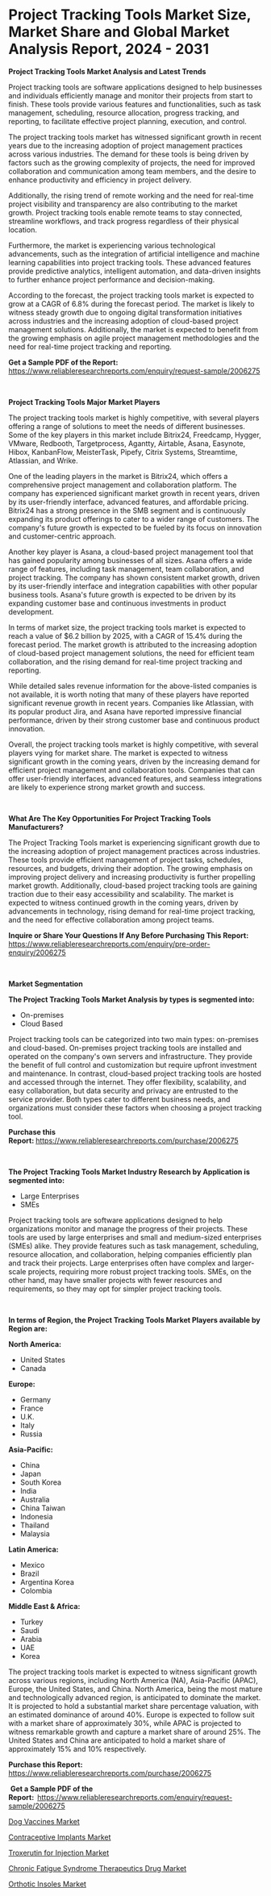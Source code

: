 <p><h1>Project Tracking Tools Market Size, Market Share and Global Market Analysis Report, 2024 - 2031</h1></p><p><strong>Project Tracking Tools Market Analysis and Latest Trends</strong></p>
<p><p>Project tracking tools are software applications designed to help businesses and individuals efficiently manage and monitor their projects from start to finish. These tools provide various features and functionalities, such as task management, scheduling, resource allocation, progress tracking, and reporting, to facilitate effective project planning, execution, and control.</p><p>The project tracking tools market has witnessed significant growth in recent years due to the increasing adoption of project management practices across various industries. The demand for these tools is being driven by factors such as the growing complexity of projects, the need for improved collaboration and communication among team members, and the desire to enhance productivity and efficiency in project delivery.</p><p>Additionally, the rising trend of remote working and the need for real-time project visibility and transparency are also contributing to the market growth. Project tracking tools enable remote teams to stay connected, streamline workflows, and track progress regardless of their physical location.</p><p>Furthermore, the market is experiencing various technological advancements, such as the integration of artificial intelligence and machine learning capabilities into project tracking tools. These advanced features provide predictive analytics, intelligent automation, and data-driven insights to further enhance project performance and decision-making.</p><p>According to the forecast, the project tracking tools market is expected to grow at a CAGR of 6.8% during the forecast period. The market is likely to witness steady growth due to ongoing digital transformation initiatives across industries and the increasing adoption of cloud-based project management solutions. Additionally, the market is expected to benefit from the growing emphasis on agile project management methodologies and the need for real-time project tracking and reporting.</p></p>
<p><strong>Get a Sample PDF of the Report:&nbsp;</strong> <a href="https://www.reliableresearchreports.com/enquiry/request-sample/2006275">https://www.reliableresearchreports.com/enquiry/request-sample/2006275</a></p>
<p>&nbsp;</p>
<p><strong>Project Tracking Tools Major Market Players</strong></p>
<p><p>The project tracking tools market is highly competitive, with several players offering a range of solutions to meet the needs of different businesses. Some of the key players in this market include Bitrix24, Freedcamp, Hygger, VMware, Redbooth, Targetprocess, Agantty, Airtable, Asana, Easynote, Hibox, KanbanFlow, MeisterTask, Pipefy, Citrix Systems, Streamtime, Atlassian, and Wrike.</p><p>One of the leading players in the market is Bitrix24, which offers a comprehensive project management and collaboration platform. The company has experienced significant market growth in recent years, driven by its user-friendly interface, advanced features, and affordable pricing. Bitrix24 has a strong presence in the SMB segment and is continuously expanding its product offerings to cater to a wider range of customers. The company's future growth is expected to be fueled by its focus on innovation and customer-centric approach.</p><p>Another key player is Asana, a cloud-based project management tool that has gained popularity among businesses of all sizes. Asana offers a wide range of features, including task management, team collaboration, and project tracking. The company has shown consistent market growth, driven by its user-friendly interface and integration capabilities with other popular business tools. Asana's future growth is expected to be driven by its expanding customer base and continuous investments in product development.</p><p>In terms of market size, the project tracking tools market is expected to reach a value of $6.2 billion by 2025, with a CAGR of 15.4% during the forecast period. The market growth is attributed to the increasing adoption of cloud-based project management solutions, the need for efficient team collaboration, and the rising demand for real-time project tracking and reporting.</p><p>While detailed sales revenue information for the above-listed companies is not available, it is worth noting that many of these players have reported significant revenue growth in recent years. Companies like Atlassian, with its popular product Jira, and Asana have reported impressive financial performance, driven by their strong customer base and continuous product innovation.</p><p>Overall, the project tracking tools market is highly competitive, with several players vying for market share. The market is expected to witness significant growth in the coming years, driven by the increasing demand for efficient project management and collaboration tools. Companies that can offer user-friendly interfaces, advanced features, and seamless integrations are likely to experience strong market growth and success.</p></p>
<p>&nbsp;</p>
<p><strong>What Are The Key Opportunities For Project Tracking Tools Manufacturers?</strong></p>
<p><p>The Project Tracking Tools market is experiencing significant growth due to the increasing adoption of project management practices across industries. These tools provide efficient management of project tasks, schedules, resources, and budgets, driving their adoption. The growing emphasis on improving project delivery and increasing productivity is further propelling market growth. Additionally, cloud-based project tracking tools are gaining traction due to their easy accessibility and scalability. The market is expected to witness continued growth in the coming years, driven by advancements in technology, rising demand for real-time project tracking, and the need for effective collaboration among project teams.</p></p>
<p><strong>Inquire or Share Your Questions If Any Before Purchasing This Report:</strong> <a href="https://www.reliableresearchreports.com/enquiry/pre-order-enquiry/2006275">https://www.reliableresearchreports.com/enquiry/pre-order-enquiry/2006275</a></p>
<p>&nbsp;</p>
<p><strong>Market Segmentation</strong></p>
<p><strong>The Project Tracking Tools Market Analysis by types is segmented into:</strong></p>
<p><ul><li>On-premises</li><li>Cloud Based</li></ul></p>
<p><p>Project tracking tools can be categorized into two main types: on-premises and cloud-based. On-premises project tracking tools are installed and operated on the company's own servers and infrastructure. They provide the benefit of full control and customization but require upfront investment and maintenance. In contrast, cloud-based project tracking tools are hosted and accessed through the internet. They offer flexibility, scalability, and easy collaboration, but data security and privacy are entrusted to the service provider. Both types cater to different business needs, and organizations must consider these factors when choosing a project tracking tool.</p></p>
<p><strong>Purchase this Report:&nbsp;</strong><a href="https://www.reliableresearchreports.com/purchase/2006275">https://www.reliableresearchreports.com/purchase/2006275</a></p>
<p>&nbsp;</p>
<p><strong>The Project Tracking Tools Market Industry Research by Application is segmented into:</strong></p>
<p><ul><li>Large Enterprises</li><li>SMEs</li></ul></p>
<p><p>Project tracking tools are software applications designed to help organizations monitor and manage the progress of their projects. These tools are used by large enterprises and small and medium-sized enterprises (SMEs) alike. They provide features such as task management, scheduling, resource allocation, and collaboration, helping companies efficiently plan and track their projects. Large enterprises often have complex and larger-scale projects, requiring more robust project tracking tools. SMEs, on the other hand, may have smaller projects with fewer resources and requirements, so they may opt for simpler project tracking tools.</p></p>
<p>&nbsp;</p>
<p><strong>In terms of Region, the Project Tracking Tools Market Players available by Region are:</strong></p>
<p>
    <p> <strong> North America: </strong>
        <ul>
            <li>United States</li>
            <li>Canada</li>
        </ul>
        </p> 
    <p> <strong> Europe: </strong>
        <ul>
            <li>Germany</li>
            <li>France</li>
            <li>U.K.</li>
            <li>Italy</li>
            <li>Russia</li>
        </ul>
        </p> 
    <p> <strong> Asia-Pacific: </strong>
        <ul>
            <li>China</li>
            <li>Japan</li>
            <li>South Korea</li>
            <li>India</li>
            <li>Australia</li>
            <li>China Taiwan</li>
            <li>Indonesia</li>
            <li>Thailand</li>
            <li>Malaysia</li>
        </ul>
        </p> 
    <p> <strong> Latin America: </strong>
        <ul>
            <li>Mexico</li>
            <li>Brazil</li>
            <li>Argentina Korea</li>
            <li>Colombia</li>
        </ul>
        </p> 
    <p> <strong> Middle East & Africa: </strong>
        <ul>
            <li>Turkey</li>
            <li>Saudi</li>
            <li>Arabia</li>
            <li>UAE</li>
            <li>Korea</li>
        </ul>
    </p>
    </p>
<p><p>The project tracking tools market is expected to witness significant growth across various regions, including North America (NA), Asia-Pacific (APAC), Europe, the United States, and China. North America, being the most mature and technologically advanced region, is anticipated to dominate the market. It is projected to hold a substantial market share percentage valuation, with an estimated dominance of around 40%. Europe is expected to follow suit with a market share of approximately 30%, while APAC is projected to witness remarkable growth and capture a market share of around 25%. The United States and China are anticipated to hold a market share of approximately 15% and 10% respectively.</p></p>
<p><strong>Purchase this Report: </strong><a href="https://www.reliableresearchreports.com/purchase/2006275">https://www.reliableresearchreports.com/purchase/2006275</a></p>
<p>&nbsp;<strong>Get a Sample PDF of the Report:&nbsp;&nbsp;</strong><a href="https://www.reliableresearchreports.com/enquiry/request-sample/2006275">https://www.reliableresearchreports.com/enquiry/request-sample/2006275</a></p>
<p><strong></strong></p>
<p><p><a href="https://medium.com/@seanhunt765/dog-vaccines-market-competitive-analysis-market-trends-and-forecast-to-2031-2a20f28b4ea3">Dog Vaccines Market</a></p><p><a href="https://medium.com/@seanhunt765/contraceptive-implants-market-trends-and-market-analysis-forecasted-for-period-2024-2031-cc4c74480820">Contraceptive Implants Market</a></p><p><a href="https://github.com/timeliteaut/Market-Research-Report-List-1/blob/main/troxerutin-for-injection-market.md">Troxerutin for Injection Market</a></p><p><a href="https://github.com/wwwbgrace/Market-Research-Report-List-1/blob/main/chronic-fatigue-syndrome-therapeutics-drug-market.md">Chronic Fatigue Syndrome Therapeutics Drug Market</a></p><p><a href="https://medium.com/@seanhunt765/orthotic-insoles-market-share-evolution-and-market-growth-trends-2024-2031-2def5c0a5420">Orthotic Insoles Market</a></p></p>